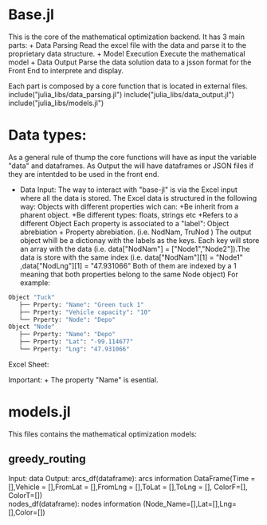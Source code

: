 # Base.jl
This is the core of the mathematical optimization backend. It has 3 main parts:
	+ Data Parsing
		Read the excel file with the data and parse it to the proprietary data structure.
	+ Model Execution
		Execute the mathematical model
	+ Data Output
		Parse the data solution data to a jsson format for the Front End to interprete and display.

Each part is composed by a core function that is located in external files. 
include("julia_libs/data_parsing.jl")
include("julia_libs/data_output.jl")
include("julia_libs/models.jl")

# Data types:
As a general rule of thump the core functions will have as input the variable "data" and dataframes. As Output the will have dataframes or JSON files if they are intentded to be used in the front end.
+ Data Input:
The way to interact with "base-jl" is via the Excel input where all the data is stored.
The Excel data is structured in the following way:
Objects with different properties wich can:
	+Be inherit from a pharent object.
	+Be different types: floats, strings etc
	+Refers to a different Object
Each property is associated to a "label": Object abrebiation + Property abrebiation. (i.e. NodNam, TruNod ) The output object whill be a dictionay with the labels as the keys. Each key will store an array with the data (i.e. data["NodNam"] = ["Node1","Node2"]).The data is store with the same index (i.e. data["NodNam"][1] = "Node1" ,data["NodLng"][1] = "47.931066" Both of them are indexed by a 1 meaning that both properties belong to the same Node object)
For example:
```bash
Object "Tuck"
   ├── Prperty: "Name": "Green tuck 1"
   ├── Prperty: "Vehicle capacity": "10"
   └── Prperty: "Node": "Depo"
Object "Node"
   ├── Prperty: "Name": "Depo"
   ├── Prperty: "Lat": "-99.114677"
   └── Prperty: "Lng": "47.931066"
 ```
 Excel Sheet:

 Important:
	+ The property "Name" is esential.

# models.jl
This files contains the mathematical optimization models:
## greedy_routing
Input: data
Output:
		arcs_df(dataframe): arcs information  DataFrame(Time = [],Vehicle = [],FromLat = [],FromLng = [],ToLat = [],ToLng = [], ColorF=[], ColorT=[]) 	
		nodes_df(dataframe): nodes information (Node_Name=[],Lat=[],Lng=[],Color=[])
